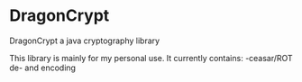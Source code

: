 # DragonCrypt
DragonCrypt a java cryptography library

This library is mainly for my personal use.
It currently contains:
-ceasar/ROT de- and encoding
